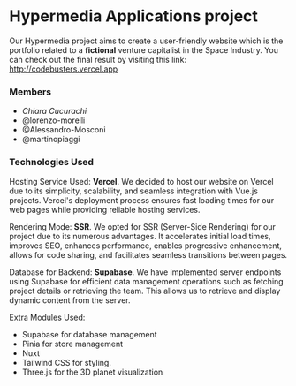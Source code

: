
# Hypermedia Applications project

Our Hypermedia project aims to create a user-friendly website which is the portfolio related to a **fictional** venture capitalist in the Space Industry.
You can check out the final result by visiting this link: http://codebusters.vercel.app 

### Members

- *Chiara Cucurachi*
- @lorenzo-morelli
- @Alessandro-Mosconi
- @martinopiaggi

### Technologies Used

Hosting Service Used: **Vercel**.
We decided to host our website on Vercel due to its simplicity, scalability, and seamless integration with Vue.js projects. Vercel's deployment process ensures fast loading times for our web pages while providing reliable hosting services.

Rendering Mode: **SSR**.
We opted for SSR (Server-Side Rendering) for our project due to its numerous advantages. It accelerates initial load times, improves SEO, enhances performance, enables progressive enhancement, allows for code sharing, and facilitates seamless transitions between pages.

Database for Backend: **Supabase**.
We have implemented server endpoints using Supabase for efficient data management operations such as fetching project details or retrieving the team. This allows us to retrieve and display dynamic content from the server.

Extra Modules Used:
- Supabase for database management
- Pinia for store management
- Nuxt
- Tailwind CSS for styling.
- Three.js for the 3D planet visualization
